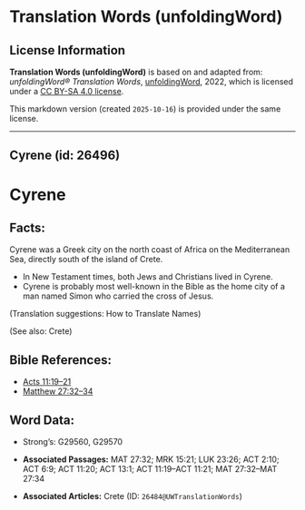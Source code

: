 # Translation Words (unfoldingWord)

## License Information

**Translation Words (unfoldingWord)** is based on and adapted from: _unfoldingWord® Translation Words_, [unfoldingWord](https://unfoldingword.org/utw), 2022, which is licensed under a [CC BY-SA 4.0 license](https://creativecommons.org/licenses/by-sa/4.0/legalcode.en).

This markdown version (created `2025-10-16`) is provided under the same license.



--------------------------------

## Cyrene (id: 26496)

Cyrene
======

Facts:
------

Cyrene was a Greek city on the north coast of Africa on the Mediterranean Sea, directly south of the island of Crete.

* In New Testament times, both Jews and Christians lived in Cyrene.
* Cyrene is probably most well\-known in the Bible as the home city of a man named Simon who carried the cross of Jesus.

(Translation suggestions: How to Translate Names)

(See also: Crete)

Bible References:
-----------------

* [Acts 11:19–21](https://ref.ly/Acts11:19-Acts11:21)
* [Matthew 27:32–34](https://ref.ly/Matt27:32-Matt27:34)

Word Data:
----------

* Strong’s: G29560, G29570

* **Associated Passages:** MAT 27:32; MRK 15:21; LUK 23:26; ACT 2:10; ACT 6:9; ACT 11:20; ACT 13:1; ACT 11:19–ACT 11:21; MAT 27:32–MAT 27:34
* **Associated Articles:** Crete (ID: `26484@UWTranslationWords`)

